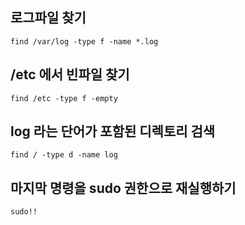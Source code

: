 ## 로그파일 찾기
```
find /var/log -type f -name *.log
```

## /etc 에서 빈파일 찾기
```
find /etc -type f -empty
```

## log 라는 단어가 포함된 디렉토리 검색
```
find / -type d -name log
```

## 마지막 명령을 sudo 권한으로 재실행하기
```
sudo!!
```


